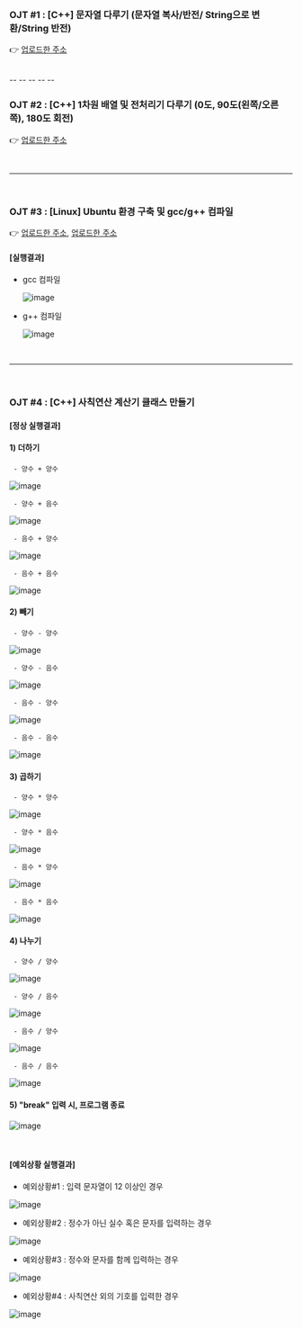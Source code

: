 <br>

### OJT #1 : [C++] 문자열 다루기 (문자열 복사/반전/ String으로 변환/String 반전)
👉 [업로드한 주소](https://velog.io/@thdusdl4767/C-%EB%AC%B8%EC%9E%90%EC%97%B4-%EB%8B%A4%EB%A3%A8%EA%B8%B0)

<br>
-- -- -- -- --

<br>

### OJT #2 : [C++] 1차원 배열 및 전처리기 다루기 (0도, 90도(왼쪽/오른쪽), 180도 회전)
👉 [업로드한 주소](https://velog.io/@thdusdl4767/C-%EB%B0%B0%EC%97%B4-%EB%B0%8F-%EC%A0%84%EC%B2%98%EB%A6%AC%EA%B8%B0-%EB%8B%A4%EB%A3%A8%EA%B8%B0-0%EB%8F%84-90%EB%8F%84%EC%99%BC%EC%AA%BD%EC%98%A4%EB%A5%B8%EC%AA%BD-180%EB%8F%84-%ED%9A%8C%EC%A0%84)

<br>

-- -- -- -- --

<br>

### OJT #3 : [Linux] Ubuntu 환경 구축 및 gcc/g++ 컴파일
👉 [업로드한 주소](https://velog.io/@thdusdl4767/Linux-%EC%9A%B0%EB%B6%84%ED%88%ACUbuntu-%EC%84%A4%EC%B9%98%ED%95%98%EA%B8%B0), [업로드한 주소](https://velog.io/@thdusdl4767/Linux-Vim-Editor-gcc-c-%EC%84%A4%EC%B9%98%ED%95%98%EA%B8%B0)
   #### [실행결과]
   - gcc 컴파일
   
     ![image](https://github.com/Heosoyeon/OJT/assets/99372040/db09632d-130b-4e2a-ad1b-2e38a6da70f4)
     
   - g++ 컴파일
   
     ![image](https://github.com/Heosoyeon/OJT/assets/99372040/26e8c3af-5f08-4dfb-a8d1-a62d456b27fc)

<br>

-- -- -- -- --

<br>

### OJT #4 : [C++] 사칙연산 계산기 클래스 만들기

   #### [정상 실행결과]
   
   #### 1) 더하기
   
     - 양수 + 양수
![image](https://github.com/Heosoyeon/OJT/assets/99372040/b4cb4ed9-2dcb-4422-910f-54e7a6316453)

     - 양수 + 음수
![image](https://github.com/Heosoyeon/OJT/assets/99372040/a92cda9f-de51-4241-9959-2c6b33a8d85b)

     - 음수 + 양수
![image](https://github.com/Heosoyeon/OJT/assets/99372040/8ea3b2d5-1af1-4b3c-994c-1eba4201b9a6)

     - 음수 + 음수
![image](https://github.com/Heosoyeon/OJT/assets/99372040/9860dff5-c273-4560-8499-ade1d35a9e7f)

   #### 2) 빼기
     - 양수 - 양수
![image](https://github.com/Heosoyeon/OJT/assets/99372040/986459a4-79db-4cb9-8172-f76a2073157d)

     - 양수 - 음수
![image](https://github.com/Heosoyeon/OJT/assets/99372040/6f8be984-a55b-470d-b006-5806df11e33e)

     - 음수 - 양수
![image](https://github.com/Heosoyeon/OJT/assets/99372040/864801a5-678b-413f-8d3e-34cdc5776c8f)

     - 음수 - 음수
![image](https://github.com/Heosoyeon/OJT/assets/99372040/c30432ce-dc0c-423f-a9a5-a0ee4c020b94)

   #### 3) 곱하기
     - 양수 * 양수
![image](https://github.com/Heosoyeon/OJT/assets/99372040/c837db4f-ed5a-4038-8db7-6811c3a782a9)

     - 양수 * 음수
![image](https://github.com/Heosoyeon/OJT/assets/99372040/62d96e39-bb85-4244-9852-1b5fc57f1d0c)

     - 음수 * 양수
![image](https://github.com/Heosoyeon/OJT/assets/99372040/987a2471-3d9b-43bd-8977-9d505ab6af20)
     
     - 음수 * 음수
![image](https://github.com/Heosoyeon/OJT/assets/99372040/0147b904-9211-4b93-b72d-3b0fa1089fe3)
     
   #### 4) 나누기
     - 양수 / 양수
![image](https://github.com/Heosoyeon/OJT/assets/99372040/735f5e47-4b81-4eb0-9331-e80129df55b4)

     - 양수 / 음수
![image](https://github.com/Heosoyeon/OJT/assets/99372040/abffa107-22ee-48f9-af22-2bbb00f78977)

     - 음수 / 양수
![image](https://github.com/Heosoyeon/OJT/assets/99372040/376f5faf-1de0-48ac-8578-78116f0d7f6c)

     - 음수 / 음수
![image](https://github.com/Heosoyeon/OJT/assets/99372040/428f36ed-f562-48c5-a994-aa85d5088c06)

   #### 5) "break" 입력 시, 프로그램 종료
![image](https://github.com/Heosoyeon/OJT/assets/99372040/328b3f72-dd2b-4f04-a1b4-c6e41345871c)


<br>

   #### [예외상황 실행결과]
   
   - 예외상황#1 : 입력 문자열이 12 이상인 경우

![image](https://github.com/Heosoyeon/OJT/assets/99372040/06742dca-5e9c-46e4-8f2a-d55ee6cb601e)

   - 예외상황#2 : 정수가 아닌 실수 혹은 문자를 입력하는 경우

![image](https://github.com/Heosoyeon/OJT/assets/99372040/3c179f86-afc6-493c-95eb-8ee7ff64120f)

   - 예외상황#3 : 정수와 문자를 함께 입력하는 경우

![image](https://github.com/Heosoyeon/OJT/assets/99372040/939c3102-e61e-43c3-b3d3-f37d40be6367)

   - 예외상황#4 : 사칙연산 외의 기호를 입력한 경우

![image](https://github.com/Heosoyeon/OJT/assets/99372040/1fd346eb-a1fc-47f1-b6eb-34d582681cca)



